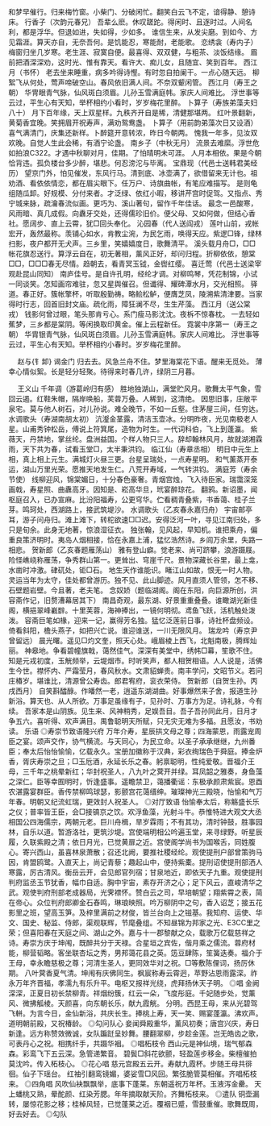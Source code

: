 <!-- { "loadSidebar": true } -->
和梦早催行。归来梅竹窗。小柴门、分破闲忙。翻笑白云飞不定，谙得静、憩诗床。 
行香子（次韵元春兄）
吾辈么麽。休叹蹉跎。得闲时、且逐时过。人间名利，都是浮华。但退如进，失如得，少如多。 
谁信生来，从发尖磨。到如今、方见霜涯。算天亦自，无奈吾何。是饥能忍，寒能耐，老能歌。 
恋绣衾（寿内子）
梅窗归坐几岁寒。老生涯、寂寞自便。最喜得、双双健，与粗茶、淡饭结缘。 
眉前把酒深深劝，这时光、惟有靠天。看许大、痴儿女，且随宜、笑到百年。 
西江月（书怀）
老去坐来睡重，病多吟得诗慳。有时忽自拍阑干。一点心随天远。 
柳絮飞从何处，莺声啼破空山。春风依旧满人间。不奈双颦闲管。 
西江月（寿王之朝）
华冑眼青气脉，仙风斑白须眉。儿孙玉雪满庭帏。家庆人间难比。 
浮世事等云过，平生心有天知，举杯相约小看时，岁岁梅花里醉。 
卜算子（寿族弟藻夫妇八十）
月下百年缘，天上双星样。九秩齐开自是稀，清健那堪两。 
红叶景翻新，黄菊香宜晚。笑拥眉开祝寿声，满劝鸳鸯盏。 
卜算子（用前韵弟藻次日又设酒）
喜气满清门，庆集还新样。卜醉筵开意转浓，昨日今朝两。 
愧我一年多，见汝双欢晚。自觉人生此会稀，有酒宁论盏。 
南乡子（中秋无月）
流景去难縻。浮世危如拍浪C322。才遇中秋聊对月，佳期。了怕晴明未可涯。 
人月本相依。果是今朝恰背违。孤负楼台多少醉，堪悲。何忍滂沱与毕离。 
宝鼎现（代邑士送韩君美经历）
望京门外，怕见催发，东风行马。清到底、冰壶满了，欲借留来无计也。祖劝酒、看依依情恋，都在眉尖眼下。任万户、诗旗曲帐，有笔应难描写。 
是则龟组随瓜卸。好规模、分付来者。才泛绿、依红小暇，移讲芹宫时促驾。又指点、秀宁城来脉，疏瀹春流似画。更巧为、溪山著句，留作千年佳话。 
最念一邑酸寒，风雨暗、真几成假。向纛牙交处，还得儒珍旧价。便父母、又如何做，但结心香社。愿阔步、直上云霄，犹□回头奉化。 
沁园春（代人送阎戎）
莲叶山前，戎帐宏开，轰然最称。羡铺心如水，肯教尘涴，为民乞雨，唤得天应。紫逻□锋，绿林扫影，夜户都开无犬声。三乡里，笑嬉嬉度日，歌舞清平。 
溪头载月舟□，□□帐花旗忍送行。算浮云自在，初无著相，薰风正好，却问归程。折柳依依，憩棠□□，□□□春无尽情。趋朝去，看青冥玉钺，金辔红缨。 
喜迁莺（代邑士送梁宰观赴昆山同知）
南庐佳号。是自许孔明，经纶才调。对柳鸣琴，凭花制锦，小试一同谈笑。怎知画帘难驻，忽又星舆催召。但谶得、耀碑潭水月，交光相照。 
驿道。春正好。簇帐擎杯，听取殷勤祷。略鲙松鲈，便膺芝凤，陵溯紫清津要。当家得时行志，回首旧封文庙。疏化雨，障狂澜不尽，生生芹藻。 
西江月（送公棠戎）
钱影何曾过眼，笔头那肯亏心。系门瘦马影沈沈。夜柝不惊春枕。 
一去轻如蕉梦，三乡都是棠阴。等闲换取印黄金。催上云程新任。 
霓裳中序第一（寿王之朝）
华胄银青气脉，仙风斑白须眉。儿孙玉雪满庭帏。家庆人间难比。 
浮世事等云过，平生心有天知。举杯相约小春时。岁岁梅花里醉。 

　
赵与{钅卸}
谒金门
归去去。风急兰舟不住。梦里海棠花下语。醒来无觅处。 
薄幸心情似絮。长是轻分轻聚。待得来时春几许，绿阴三月暮。 

　
王义山
千年调（游葛岭归有感）
胜地独湖山，满堂贮风月。歌舞太平气象，雪回云遏。红鞋朱帽，隔岸唤船，芙蓉万叠。人稀到，这清绝。 
因思旧事，庄敞平泉宅。莫与他人树石，对儿孙说。难全晚节，不如一丘壑。住茅屋三间，任穷达。 
水调歌头（寿湖南胡太初）
沆瀣金茎露，清洁玉壶冰。分明昨夜，光见南极老人星。山甫秀钟松岳，傅说上符箕尾，造物为时生。一代词科伯，飞上到蓬瀛。 
紫薇天，丹禁地，掌丝纶。盘洲益国。个样人物只三人。辞却翰林风月，故就湖湘霖雨，天下共为春，试看玉堂□，太半秉洪钧。 
临江仙（寿章丞相）
明日中元生上相，真上相上元生。满城灯火昼三更。台星呈瑞处，一点寿星明。 
和气薰蒸开泰运，湖山万里光荣。愿推天地发生仁。八荒开寿域，一气转洪钧。 
满庭芳（寿余节使）
线柳迎风，锦棠媚日，十分春色豪奢。青烟宫烛，飞入待臣家。瑞霭深笼画戟，寿星照、曲纛高牙。因知是、崧高华旦，玳宴醉琼花。 
翻鸦。新诏墨，闻枢庭召入，已办宣麻。比汾阳福寿，公更穹华。伫看稠青叠紫，书香蔼、桂子兰芽。鸣珂处，西湖路上，接武筑堤沙。 
水调歌头（乙亥春永嘉归舟）
宇宙邮亭耳，游子问舟归。滩上滩下，转柁欲速□□迟。安得泛河一叶，寻见江南归处，多只是旬余。此身无地著，惊浪湿征衣。 
独张翰，见风起，早知机。谁把乘舟，偏重良策济明时。夷岛人烟相接，恰在永嘉上浦，猛忆浩然诗。乡闾万余里，失路一相悲。 
贺新郎（乙亥春题雁荡山）
雅有登山癖。觉老来、尚可跻攀，浪游蹑屐。险怪嶕峣称雁荡，争秀群山第一。更耸出、穹崖千尺。景物深藏长谷里，最上龛，水凿时冲激。硉矹处，钜□石。 
地生天作谁能识。睹江山如故，恨无一时人物。灵运当年为太守，佳处都曾游历。独不见、此山脚迹。风月直须人管领，怎不移、石壁题岩壁。今且著，老夫笔。 
念奴娇（题临湖阁。阁在东阳，向巨源所创，洪容斋作记，旧赘漕幕居其下）
南昌奇观，最东湖、好景重重叠叠。谁瞰湖光新佳阁，横挹翠峰嶻辥。十里芙蓉，海神捧出，一镜何明彻。鸢鱼飞跃，活机触处泼泼。 
容斋巨笔如椽，迎来一记，赢得芳名独。猛忆泛莲前日事，诗社杯盘频设。倚看斜阳，檐头燕子，如把兴亡说。谁迎谁送，一川无限风月。 
瑞龙吟（寿京尹曾留远）
晨光曙。遥见□灼文奎，照天心处。峨眉棱上西飞，北魁南极，腾辉灿丽。 
神皋地。争看碧幢旗戟，蔼然佳气。深深有美堂中，绣帏□幕，笙歌不住。 
知是元戎初度，玉觥频举，云堤烟市。时听笑声，都人相贺相语。人人说是，活佛生今世。襟怀内、严霜莹月，春风秋水。文肃貂蝉贵。南丰学问，文昭节义。若问庄椿岁。堪谁比，清源曾公寿齿。郎君宥府，衮衣荣侍。 
贺新郎（自贺生孙。丙戌西月）
自笑斟醽醁。作皤然一老，逍遥东湖湖曲。好事爆然来子舍，报道生孙新浴。算天也、从人所欲。万事足虽缘有子，见孙时、万事方为足。诗礼脉，今有续。 
吾家本是山阴族。见生来、风神稍秀，足娱吾目。吾子吾孙同此月，日月才争五六。喜听得、欢声满目。禺鲁聪明天所赋，只无灾无难为多福。且愿汝，书劝读。 
乐语
◎寿崇节致语隆兴府 
万年介寿，星辰拱文母之尊；四海蒙恩，雨露宠周臣之宴。颂声交作，协气横流。与天同心，为民立命。以圣子承承继继，九州番臣；奉太后怡怡愉愉，亿载永久。宝册加徽称于汉典，彩衣绚瑞色于舜庭。捧金炉香，胥庆寿崇之旦；□玉卮酒，永延长乐之春。躬禀聪明，性纯爱敬。晋福介王母，三千年之桃晕新红；华封祝圣人，八九叶之蓂开并绿。耳凤韶之雅奏，身鱼藻之深仁。臣等幸囿明时，忻逢盛事。遥瞻禁卫，蔼播衢谣：东极承颜肃紫宸。恩酉农湛露宴群臣。香传禁柳鸣球瑟，影颤宫花蔼缙绅。璀璨神光三殿晓，怡愉和气万年春。明朝又纪流虹瑞，更效封人祝圣人。 
◎对厅致语 
怡愉奉太后，称觞盛长乐之仪；普率皆王臣，会□接镐京之饮。欢浮鱼藻，光射斗牛。恭惟特进大观文大丞相国公四海儒宗，两朝元老。巨川舟楫，旱岁霖雨；不有其功，清时钟鼓，胜事园林，自乐以道。暂游洛社，更筑沙堤。宫使端明相公吟遍玉堂，来寻绿野。听星辰履，久联紫殿之清；依日月光，已觉黄扉之近。宫使阁学尚书为国喉舌，同姓腹心。寄兴西山，虽喜林泉萧散；召还北阙，要推社稷经纶。观使提刑户部曾策驹马因，肯盟鸥鹭。入直天上，尚记青藜；趣起山中，便持紫橐。提刑诏使提刑部洒人寒露，厉古清风。衡岳云开，会见郎官列宿；甘泉地近，即依天子九重。观使提刑判府监丞玉节犹香，幅巾自适。胸中宇宙，素存开济之心；足下风云，直峻清华之武。观使判府刑部老成器局，光霁襟怀。赞白云之司，早培朝望；翔紫霄之表，简在帝心。众位判府郎卿金石舂鸣，琳琅映照。吟万柳阴中之句，香入诏芝；接五花影里之班，望高玉笋。及梓里满前之材俊，皆兰台向上之镃基。我知府、运使、华文、国史、秘监、侍郎，渠观联辉，节麾叠组。不知昼锦为邦家之光、E3CC里之荣；但喜阳春在天庭之间、湖山之外。嘉与十一郡黎献之众，载歌万亿载慈祥之诗。寿崇方庆于坤闱，既醉共分于天禄。合星垣之宾佐，偕月乘之儒流。蓉府材能，柳营韬略。客坐联杏坛之秀，男邦蔼花县之英。笾豆肆陈，笙簧迭奏。福介于王母，幸永瞻慈极之尊；河清生圣人，更同效华对之祝。□等敷陈俚词，扬厉休期。 
八叶蓂香夏气清。坤闱有庆佛同生。枫宸称寿云霄迥，苹野沾恩雨露深。祚永万年齐晋福，孝濡九有乐升平。电枢又报祥光绕，虎拜扬休天子明。 
◎唱 
金阙深深，正夏日初长禁柳青。祥烟纷簇，红云一朵，飞度彤庭。千妃随步处，觉薰风、微拂觚棱。天颜喜，向东朝长乐，献九霞觥。 
分明。西昆王母，来从光碧驾飞軿。为言今日，金仙新浴，共庆长生。捧桃上寿，天一笑、赐宴蓬瀛。沸欢声。道明朝前殿，又祝椿龄。 
◎勾问队心 
妾闻舜殿重华，薰风初奏；唐宫兴庆，寿日新逢。远方称赞效微诚，女队蹁跹呈妙舞。腰翻翠柳，步趁金莲。岂无皓齿之歌，可表丹心之祝。相携纤手，共蹑华裀。 
◎唱柘枝令 
西山元是神仙境，瑞气郁森森。彩鸾飞下五云深。急管递繁音。 
碧鬓□斜花欲颤，轻盈莲步移金。柴檀催拍莫沈吟。传入柘枝心。 
◎花心唱 
慈元宫殿五云开。寿献九霞杯。步随王母共徘徊。仙子下瑶台。 
红袖引翻鸾镜媚，婆娑雪□风回。繁弦脆管莫相催。齐唱柘枝来。 
◎四角唱 
风吹仙袂飘飘举，底事下蓬莱。东朝遥祝万年杯。玉液泻金罍。 
天上蟠桃又熟，晕酡颜、红染芳腮。年年摘取献天阶。齐舞柘枝来。 
◎遣队 
铜壶漏转，屡惊花影之移；桂棹风轻，已觉蓬莱之近。覆裀已蹙，雪鼓重催。歌舞既周，好去好去。 
◎勾队 
